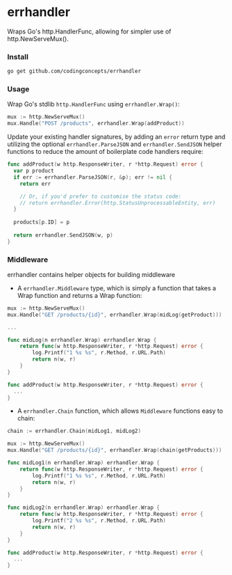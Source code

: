 # errhandler
Wraps Go's http.HandlerFunc, allowing for simpler use of http.NewServeMux().

### Install

```sh
go get github.com/codingconcepts/errhandler
```

### Usage

Wrap Go's stdlib `http.HandlerFunc` using `errhandler.Wrap()`:

```go
mux := http.NewServeMux()
mux.Handle("POST /products", errhandler.Wrap(addProduct))
```

Update your existing handler signatures, by adding an `error` return type and utilizing the optional `errhandler.ParseJSON` and `errhandler.SendJSON` helper functions to reduce the amount of boilerplate code handlers require:

```go
func addProduct(w http.ResponseWriter, r *http.Request) error {
  var p product
  if err := errhandler.ParseJSON(r, &p); err != nil {
    return err

    // Or, if you'd prefer to customise the status code:
    // return errhandler.Error(http.StatusUnprocessableEntity, err)
  }
  
  products[p.ID] = p
  
  return errhandler.SendJSON(w, p)
}
```

### Middleware

errhandler contains helper objects for building middleware

* A `errhandler.Middleware` type, which is simply a function that takes a Wrap function and returns a Wrap function:

```go
mux := http.NewServeMux()
mux.Handle("GET /products/{id}", errhandler.Wrap(midLog(getProduct)))

...

func midLog(n errhandler.Wrap) errhandler.Wrap {
	return func(w http.ResponseWriter, r *http.Request) error {
		log.Printf("1 %s %s", r.Method, r.URL.Path)
		return n(w, r)
	}
}

func addProduct(w http.ResponseWriter, r *http.Request) error {
  ...
}
```

* A `errhandler.Chain` function, which allows `Middleware` functions easy to chain:

```go
chain := errhandler.Chain(midLog1, midLog2)

mux := http.NewServeMux()
mux.Handle("GET /products/{id}", errhandler.Wrap(chain(getProducts)))

func midLog1(n errhandler.Wrap) errhandler.Wrap {
	return func(w http.ResponseWriter, r *http.Request) error {
		log.Printf("1 %s %s", r.Method, r.URL.Path)
		return n(w, r)
	}
}

func midLog2(n errhandler.Wrap) errhandler.Wrap {
	return func(w http.ResponseWriter, r *http.Request) error {
		log.Printf("2 %s %s", r.Method, r.URL.Path)
		return n(w, r)
	}
}

func addProduct(w http.ResponseWriter, r *http.Request) error {
  ...
}
```